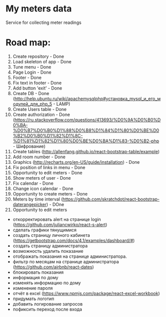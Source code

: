 # My meters data
Service for collecting meter readings

# Road map:

1) Create repository - Done
2) Load skeleton of app - Done
3) Tune menu - Done
4) Page Login - Done
5) Footer - Done
6) Fix text in footer - Done
7) Add button 'exit' - Done
8) Create DB - Done (http://help.ubuntu.ru/wiki/apachemysqlphp#установка_mysql_и_его_модулей_для_php_5 - LAMP)
9) Create Users table - Done
10) Create authorization - Done (https://ru.stackoverflow.com/questions/413693/%D0%9A%D0%B0%D0%BA-%D0%B7%D0%B0%D1%88%D0%B8%D1%84%D1%80%D0%BE%D0%B2%D0%B0%D1%82%D1%8C-%D1%81%D1%82%D1%80%D0%BE%D0%BA%D1%83-%D0%B2-php - Шифрование)
11) Create tables (http://allenfang.github.io/react-bootstrap-table/example)
12) Add room number - Done
13) Graphics (http://recharts.org/en-US/guide/installation) - Done
14) Fix position of links in menu - Done
15) Opportunity to edit meters - Done
16) Show meters of user - Done
17) Fix calendar - Done
18) Change icon calendar - Done
19) Opportunity to create meters - Done
20) Meters by time interval (https://github.com/skratchdot/react-bootstrap-daterangepicker) - DOne
21) Opportunity to edit meters


- откорректировать alert на странице login (https://github.com/juliancwirko/react-s-alert)
- сделать графики тянущимися
- создать страницу личного кабинета (https://getbootstrap.com/docs/4.1/examples/dashboard/#)
- создать страницу администратора
- возможность удалить показание
- отображать показания на странице администратора.
- фильтр по месяцам на странице администратора (https://github.com/airbnb/react-dates)
- блокировать показания
- информация по дому
- изменять информацию по дому
- изменение пароля
- отчёт в excel (https://www.npmjs.com/package/react-excel-workbook)
- придумать логотип
- добавить логирование запросов
- пофиксить переход после входа